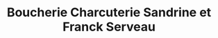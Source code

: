 ---
title: "Boucherie Charcuterie Sandrine et Franck Serveau"
url: /bouloire/boucherie-charcuterie-sandrine-et-franck-serveau/
shop: boucherie
---